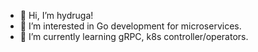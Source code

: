 - 👋 Hi, I’m hydruga!
- 👀 I’m interested in Go development for microservices. 
- 🌱 I’m currently learning gRPC, k8s controller/operators.  

<!---
hydruga/hydruga is a ✨ special ✨ repository because its `README.md` (this file) appears on your GitHub profile.
You can click the Preview link to take a look at your changes.
--->
